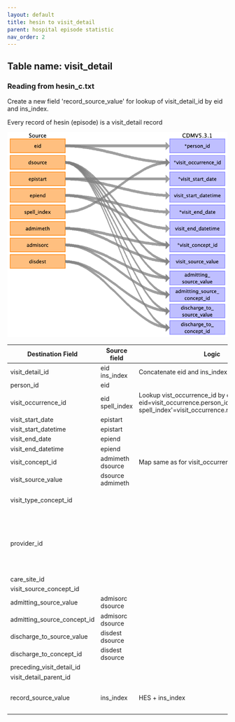 ```yaml
---
layout: default
title: hesin to visit_detail
parent: hospital episode statistic
nav_order: 2
---
```


## Table name: visit_detail

### Reading from hesin_c.txt

Create a new field 'record_source_value' for lookup of visit_detail_id by eid and ins_index.

Every record of hesin (episode) is a visit_detail record

![](md_files/image_visit_detail.png)

| Destination Field | Source field | Logic | Comment field |
| --- | --- | --- | --- |
| visit_detail_id | eid<br>ins_index | Concatenate eid and ins_index | |
| person_id | eid |  |  |
| visit_occurrence_id | eid<br>spell_index | Lookup vist_occurrence_id by eid and spellindex  eid=visit_occurrence.person_id  'HES-spell_index'=visit_occurrence.record_source_value<br> |  |
| visit_start_date | epistart |  |  |
| visit_start_datetime | epistart |  |  |
| visit_end_date | epiend |  |  |
| visit_end_datetime | epiend |  |  |
| visit_concept_id | admimeth<br>dsource | Map same as for visit_occurrence |  |
| visit_source_value | dsource<br>admimeth |  |  |
| visit_type_concept_id |  |  | 32827,  # 'EHR encounter record' |
| provider_id |  |  | This can be retrieved from either hesin.mainspef or hesin.tretspef. Not implemented. |
| care_site_id |  |  |  |
| visit_source_concept_id |  |  |  |
| admitting_source_value | admisorc<br>dsource |  |  |
| admitting_source_concept_id | admisorc<br>dsource |  |  |
| discharge_to_source_value | disdest<br>dsource |  |  |
| discharge_to_concept_id | disdest<br>dsource |  |  |
| preceding_visit_detail_id |  |  |  |
| visit_detail_parent_id |  |  |  |
| record_source_value | ins_index | HES + ins_index | The ins_index with eid is the unique key for hesin table. |

